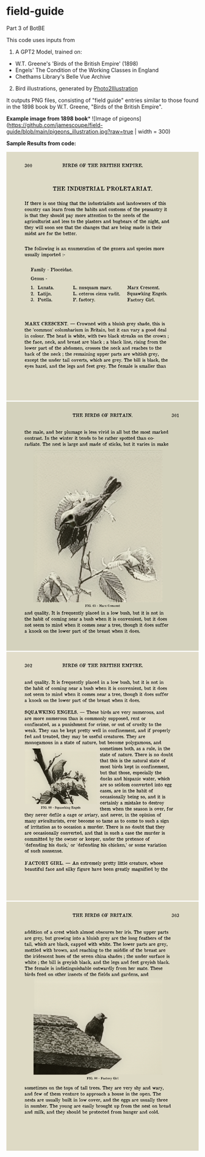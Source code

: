 # field-guide
Part 3 of BotBE

This code uses inputs from
1. A GPT2 Model, trained on:
- W.T. Greene's 'Birds of the British Empire' (1898)
- Engels' The Condition of the Working Classes in England
- Chethams Library's Belle Vue Archive
2. Bird illustrations, generated by [Photo2Illustration](https://github.com/jamescoupe/photo2illustration)

It outputs PNG files, consisting of "field guide" entries similar to those found in the 1898 book by W.T. Greene, "Birds of the British Empire".

**Example image from 1898 book***
![Image of pigeons](https://github.com/jamescoupe/field-guide/blob/main/pigeons_illustration.jpg?raw=true | width = 300)

**Sample Results from code:**

![Page1](https://github.com/jamescoupe/field-guide/blob/main/sample/page0b.png?raw=true)
![Page2](https://github.com/jamescoupe/field-guide/blob/main/sample/page1b.png?raw=true)
![Page3](https://github.com/jamescoupe/field-guide/blob/main/sample/page2b.png?raw=true)
![Page4](https://github.com/jamescoupe/field-guide/blob/main/sample/page3b.png?raw=true)

